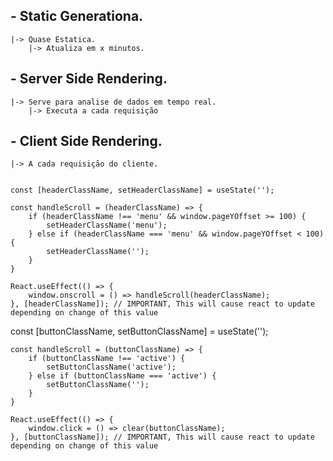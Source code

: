 ## - Static Generationa.
    |-> Quase Estatica.
        |-> Atualiza em x minutos.
## - Server Side Rendering.
    |-> Serve para analise de dados em tempo real.
        |-> Executa a cada requisição
## - Client Side Rendering.
    |-> A cada requisição do cliente.


    const [headerClassName, setHeaderClassName] = useState('');
    
    const handleScroll = (headerClassName) => {
        if (headerClassName !== 'menu' && window.pageYOffset >= 100) {
            setHeaderClassName('menu');
        } else if (headerClassName === 'menu' && window.pageYOffset < 100) {
            setHeaderClassName('');
        }
    }
    
    React.useEffect(() => {
        window.onscroll = () => handleScroll(headerClassName);
    }, [headerClassName]); // IMPORTANT, This will cause react to update depending on change of this value


const [buttonClassName, setButtonClassName] = useState('');
    
    const handleScroll = (buttonClassName) => {
        if (buttonClassName !== 'active') {
            setButtonClassName('active');
        } else if (buttonClassName === 'active') {
            setButtonClassName('');
        }
    }
    
    React.useEffect(() => {
        window.click = () => clear(buttonClassName);
    }, [buttonClassName]); // IMPORTANT, This will cause react to update depending on change of this value

